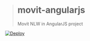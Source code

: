 > # movit-angularjs
> Movit NLW in AngularJS project

[![Deploy](https://github.com/DaniloRomano/movit-angularjs/actions/workflows/workflow.yml/badge.svg?branch=main&event=workflow_run)](https://github.com/DaniloRomano/movit-angularjs/actions/workflows/workflow.yml)
